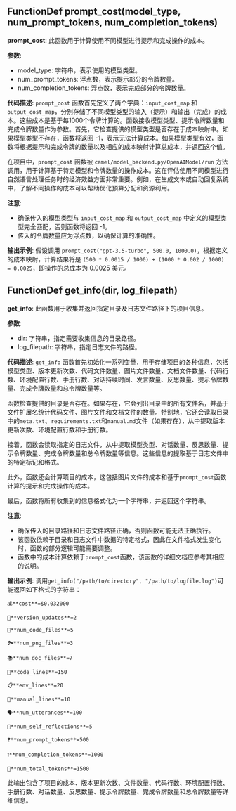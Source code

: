## FunctionDef prompt_cost(model_type, num_prompt_tokens, num_completion_tokens)
**prompt_cost**: 此函数用于计算使用不同模型进行提示和完成操作的成本。

**参数**:
- model_type: 字符串，表示使用的模型类型。
- num_prompt_tokens: 浮点数，表示提示部分的令牌数量。
- num_completion_tokens: 浮点数，表示完成部分的令牌数量。

**代码描述**:
`prompt_cost` 函数首先定义了两个字典：`input_cost_map` 和 `output_cost_map`，分别存储了不同模型类型的输入（提示）和输出（完成）的成本。这些成本是基于每1000个令牌计算的。函数接收模型类型、提示令牌数量和完成令牌数量作为参数。首先，它检查提供的模型类型是否存在于成本映射中。如果模型类型不存在，函数将返回 -1，表示无法计算成本。如果模型类型有效，函数将根据提示和完成令牌的数量以及相应的成本映射计算总成本，并返回这个值。

在项目中，`prompt_cost` 函数被 `camel/model_backend.py/OpenAIModel/run` 方法调用，用于计算基于特定模型和令牌数量的操作成本。这在评估使用不同模型进行自然语言处理任务时的经济效益方面非常重要。例如，在生成文本或自动回复系统中，了解不同操作的成本可以帮助优化预算分配和资源利用。

**注意**:
- 确保传入的模型类型与 `input_cost_map` 和 `output_cost_map` 中定义的模型类型完全匹配，否则函数将返回 -1。
- 传入的令牌数量应为浮点数，以确保计算的准确性。

**输出示例**:
假设调用 `prompt_cost("gpt-3.5-turbo", 500.0, 1000.0)`，根据定义的成本映射，计算结果将是 `(500 * 0.0015 / 1000) + (1000 * 0.002 / 1000) = 0.0025`，即操作的总成本为 0.0025 美元。
## FunctionDef get_info(dir, log_filepath)
**get_info**: 此函数用于收集并返回指定目录及日志文件路径下的项目信息。

**参数**:
- dir: 字符串，指定需要收集信息的目录路径。
- log_filepath: 字符串，指定日志文件的路径。

**代码描述**:
`get_info` 函数首先初始化一系列变量，用于存储项目的各种信息，包括模型类型、版本更新次数、代码文件数量、图片文件数量、文档文件数量、代码行数、环境配置行数、手册行数、对话持续时间、发言数量、反思数量、提示令牌数量、完成令牌数量和总令牌数量等。

函数检查提供的目录是否存在。如果存在，它会列出目录中的所有文件名，并基于文件扩展名统计代码文件、图片文件和文档文件的数量。特别地，它还会读取目录中的`meta.txt`、`requirements.txt`和`manual.md`文件（如果存在），从中提取版本更新次数、环境配置行数和手册行数。

接着，函数会读取指定的日志文件，从中提取模型类型、对话数量、反思数量、提示令牌数量、完成令牌数量和总令牌数量等信息。这些信息的提取基于日志文件中的特定标记和格式。

此外，函数还会计算项目的成本，这包括图片文件的成本和基于`prompt_cost`函数计算的提示和完成操作的成本。

最后，函数将所有收集到的信息格式化为一个字符串，并返回这个字符串。

**注意**:
- 确保传入的目录路径和日志文件路径正确，否则函数可能无法正确执行。
- 该函数依赖于目录和日志文件中数据的特定格式，因此在文件格式发生变化时，函数的部分逻辑可能需要调整。
- 函数中的成本计算依赖于`prompt_cost`函数，该函数的详细文档应参考其相应的说明。

**输出示例**:
调用`get_info("/path/to/directory", "/path/to/logfile.log")`可能返回如下格式的字符串：
```
💰**cost**=$0.032000

🔨**version_updates**=2

📃**num_code_files**=5

🏞**num_png_files**=3

📚**num_doc_files**=7

📃**code_lines**=150

📋**env_lines**=20

📒**manual_lines**=10

🗣**num_utterances**=100

🤔**num_self_reflections**=5

❓**num_prompt_tokens**=500

❗**num_completion_tokens**=1000

🌟**num_total_tokens**=1500
```
此输出包含了项目的成本、版本更新次数、文件数量、代码行数、环境配置行数、手册行数、对话数量、反思数量、提示令牌数量、完成令牌数量和总令牌数量等详细信息。
